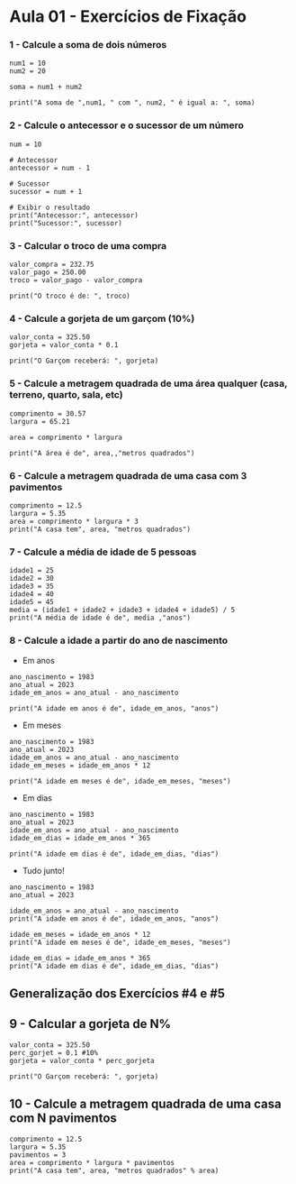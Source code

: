 # Aula 01 - Exercícios de Fixação

### 1 - Calcule a soma de dois números
```
num1 = 10
num2 = 20

soma = num1 + num2

print("A soma de ",num1, " com ", num2, " é igual a: ", soma)
```

### 2 - Calcule o antecessor e o sucessor de um número 
```
num = 10

# Antecessor
antecessor = num - 1

# Sucessor
sucessor = num + 1

# Exibir o resultado
print("Antecessor:", antecessor)
print("Sucessor:", sucessor)

```

### 3 - Calcular o troco de uma compra 
```
valor_compra = 232.75
valor_pago = 250.00
troco = valor_pago - valor_compra

print("O troco é de: ", troco)
```

### 4 - Calcule a gorjeta de um garçom (10%)
```
valor_conta = 325.50
gorjeta = valor_conta * 0.1

print("O Garçom receberá: ", gorjeta)
```

### 5 - Calcule a metragem quadrada de uma área qualquer (casa, terreno, quarto, sala, etc)
```
comprimento = 30.57
largura = 65.21

area = comprimento * largura

print("A área é de", area,,"metros quadrados")
```

### 6 - Calcule a metragem quadrada de uma casa com 3 pavimentos
```
comprimento = 12.5
largura = 5.35
area = comprimento * largura * 3
print("A casa tem", area, "metros quadrados")

```
### 7 - Calcule a média de idade de 5 pessoas
```
idade1 = 25
idade2 = 30
idade3 = 35
idade4 = 40
idade5 = 45
media = (idade1 + idade2 + idade3 + idade4 + idade5) / 5
print("A média de idade é de", media ,"anos")
```

### 8 - Calcule a idade a partir do ano de nascimento
  * Em anos 
  ```
  ano_nascimento = 1983
  ano_atual = 2023
  idade_em_anos = ano_atual - ano_nascimento
  
  print("A idade em anos é de", idade_em_anos, "anos")  
  ```
  
  * Em meses
  ```
  ano_nascimento = 1983
  ano_atual = 2023
  idade_em_anos = ano_atual - ano_nascimento
  idade_em_meses = idade_em_anos * 12
  
  print("A idade em meses é de", idade_em_meses, "meses")
  ```
  
  * Em dias
  ```
  ano_nascimento = 1983
  ano_atual = 2023
  idade_em_anos = ano_atual - ano_nascimento
  idade_em_dias = idade_em_anos * 365
  
  print("A idade em dias é de", idade_em_dias, "dias")
  ```
  
  * Tudo junto!
  ```
  ano_nascimento = 1983
  ano_atual = 2023

  idade_em_anos = ano_atual - ano_nascimento
  print("A idade em anos é de", idade_em_anos, "anos")

  idade_em_meses = idade_em_anos * 12
  print("A idade em meses é de", idade_em_meses, "meses")

  idade_em_dias = idade_em_anos * 365
  print("A idade em dias é de", idade_em_dias, "dias")
  ```


## Generalização dos Exercícios #4 e #5 

## 9 - Calcular a gorjeta de N% 
```
valor_conta = 325.50
perc_gorjet = 0.1 #10%
gorjeta = valor_conta * perc_gorjeta

print("O Garçom receberá: ", gorjeta)
```

## 10 - Calcule a metragem quadrada de uma casa com N pavimentos 
```
comprimento = 12.5
largura = 5.35
pavimentos = 3
area = comprimento * largura * pavimentos
print("A casa tem", area, "metros quadrados" % area)

```


